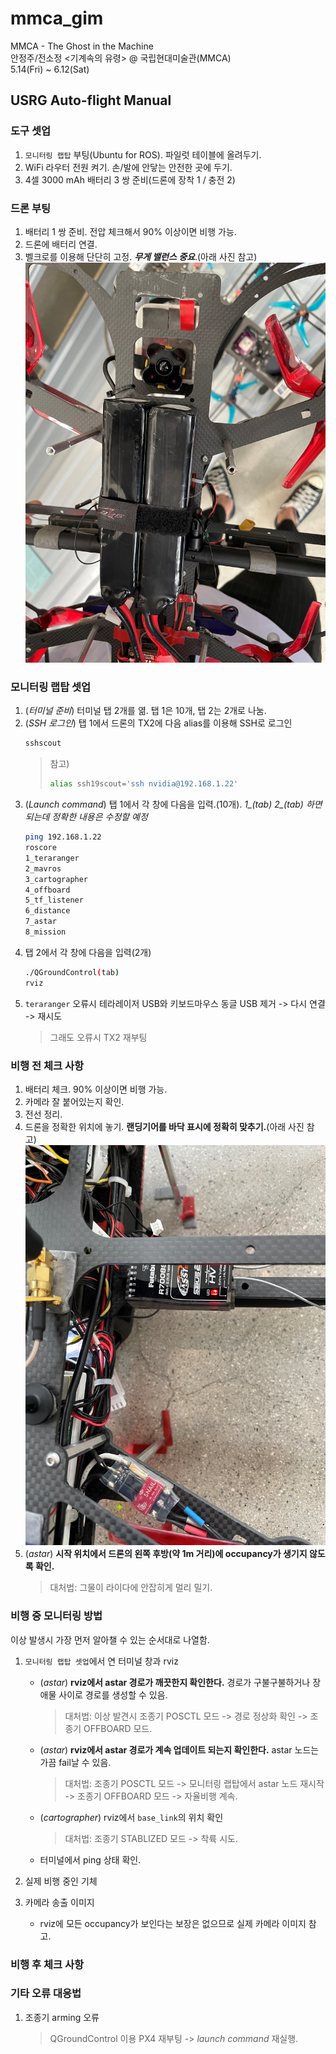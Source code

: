 # mmca_gim

MMCA - The Ghost in the Machine \
안정주/전소정 <기계속의 유령> @ 국립현대미술관(MMCA) \
5.14(Fri) ~ 6.12(Sat)


## USRG Auto-flight Manual

### 도구 셋업
1. `모니터링 랩탑` 부팅(Ubuntu for ROS). 파일럿 테이블에 올려두기.
2. WiFi 라우터 전원 켜기. 손/발에 안닿는 안전한 곳에 두기.
3. 4셀 3000 mAh 배터리 3 쌍 준비(드론에 장착 1 / 충전 2)

### 드론 부팅
1. 배터리 1 쌍 준비. 전압 체크해서 90% 이상이면 비행 가능.
3. 드론에 배터리 연결.
4. 벨크로를 이용해 단단히 고정. ***무게 밸런스 중요***.(아래 사진 참고) ![battery](./img/mmca_battery_align.jpg)


### 모니터링 랩탑 셋업
1. (*터미널 준비*) 터미널 탭 2개를 엶. 탭 1은 10개, 탭 2는 2개로 나눔.
2. (*SSH 로그인*) 탭 1에서 드론의 TX2에 다음 alias를 이용해 SSH로 로그인
    ```bash
    sshscout
    ```
    > 참고)
    > ```bash
    > alias ssh19scout='ssh nvidia@192.168.1.22'
    > ```
3. (*Launch command*) 탭 1에서 각 창에 다음을 입력.(10개). *1_(tab) 2_(tab) 하면 되는데 정확한 내용은 수정할 예정*
    ```bash
    ping 192.168.1.22
    roscore
    1_teraranger
    2_mavros
    3_cartographer
    4_offboard
    5_tf_listener
    6_distance
    7_astar
    8_mission
    ```
4.  탭 2에서 각 창에 다음을 입력(2개)
    ```bash
    ./QGroundControl(tab)
    rviz
    ```
5. `teraranger` 오류시 테라레이저 USB와 키보드마우스 동글 USB 제거 -> 다시 연결 -> 재시도
    > 그래도 오류시 TX2 재부팅


### 비행 전 체크 사항
1. 배터리 체크. 90% 이상이면 비행 가능.
2. 카메라 잘 붙어있는지 확인.
3. 전선 정리.
4. 드론을 정확한 위치에 놓기. **랜딩기어를 바닥 표시에 정확히 맞추기.**(아래 사진 참고) ![landing_gear](./img/mmca_landing_gear_align.jpg)
5. (*astar*) **시작 위치에서 드론의 왼쪽 후방(약 1m 거리)에 occupancy가 생기지 않도록 확인.**
   > 대처법: 그물이 라이다에 안잡히게 멀리 밀기.


### 비행 중 모니터링 방법
이상 발생시 가장 먼저 알아챌 수 있는 순서대로 나열함.

1. `모니터링 랩탑 셋업`에서 연 터미널 창과 rviz
    - (*astar*) **rviz에서 astar 경로가 깨끗한지 확인한다.** 경로가 구불구불하거나 장애물 사이로 경로를 생성할 수 있음.
        > 대처법: 이상 발견시 조종기 POSCTL 모드 -> 경로 정상화 확인 -> 조종기 OFFBOARD 모드.
    - (*astar*) **rviz에서 astar 경로가 계속 업데이트 되는지 확인한다.** astar 노드는 가끔 fail날 수 있음.
        > 대처법: 조종기 POSCTL 모드 -> 모니터링 랩탑에서 astar 노드 재시작 -> 조종기 OFFBOARD 모드 -> 자율비행 계속.
    - (*cartographer*) rviz에서 `base_link`의 위치 확인
        > 대처법: 조종기 STABLIZED 모드 -> 착륙 시도.
    - 터미널에서 ping 상태 확인.

2. 실제 비행 중인 기체

3. 카메라 송출 이미지
    - rviz에 모든 occupancy가 보인다는 보장은 없으므로 실제 카메라 이미지 참고.

### 비행 후 체크 사항

### 기타 오류 대응법
1. 조종기 arming 오류
    > QGroundControl 이용 PX4 재부팅 -> *launch command* 재실행.


